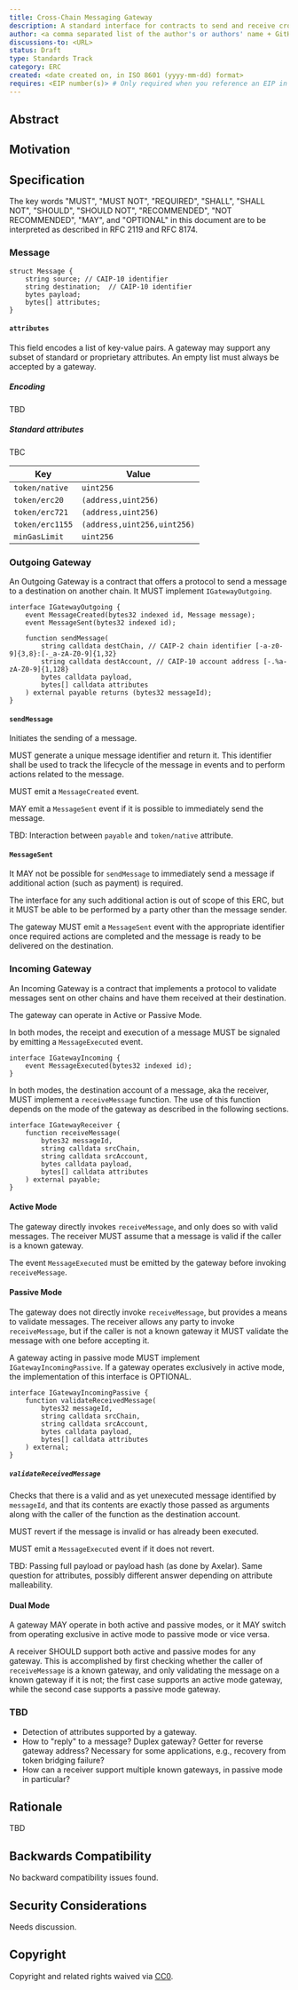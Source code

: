 ```yaml
---
title: Cross-Chain Messaging Gateway
description: A standard interface for contracts to send and receive cross-chain messages.
author: <a comma separated list of the author's or authors' name + GitHub username (in parenthesis), or name and email (in angle brackets).  Example, FirstName LastName (@GitHubUsername), FirstName LastName <foo@bar.com>, FirstName (@GitHubUsername) and GitHubUsername (@GitHubUsername)>
discussions-to: <URL>
status: Draft
type: Standards Track
category: ERC
created: <date created on, in ISO 8601 (yyyy-mm-dd) format>
requires: <EIP number(s)> # Only required when you reference an EIP in the `Specification` section. Otherwise, remove this field.
---
```


## Abstract


## Motivation


## Specification

The key words "MUST", "MUST NOT", "REQUIRED", "SHALL", "SHALL NOT", "SHOULD", "SHOULD NOT", "RECOMMENDED", "NOT RECOMMENDED", "MAY", and "OPTIONAL" in this document are to be interpreted as described in RFC 2119 and RFC 8174.

### Message

```solidity
struct Message {
    string source; // CAIP-10 identifier
    string destination;  // CAIP-10 identifier
    bytes payload;
    bytes[] attributes;
}
```

#### `attributes`

This field encodes a list of key-value pairs. A gateway may support any subset of standard or proprietary attributes. An empty list must always be accepted by a gateway.

##### Encoding

TBD

##### Standard attributes

TBC

| Key | Value |
|-----|-------|
| `token/native` | `uint256` |
| `token/erc20` | `(address,uint256)` |
| `token/erc721` | `(address,uint256)` |
| `token/erc1155` | `(address,uint256,uint256)` |
| `minGasLimit` | `uint256` |

### Outgoing Gateway

An Outgoing Gateway is a contract that offers a protocol to send a message to a destination on another chain. It MUST implement `IGatewayOutgoing`.

```solidity
interface IGatewayOutgoing {
    event MessageCreated(bytes32 indexed id, Message message);
    event MessageSent(bytes32 indexed id);

    function sendMessage(
        string calldata destChain, // CAIP-2 chain identifier [-a-z0-9]{3,8}:[-_a-zA-Z0-9]{1,32}
        string calldata destAccount, // CAIP-10 account address [-.%a-zA-Z0-9]{1,128}
        bytes calldata payload,
        bytes[] calldata attributes
    ) external payable returns (bytes32 messageId);
}
```

#### `sendMessage`

Initiates the sending of a message.

MUST generate a unique message identifier and return it. This identifier shall be used to track the lifecycle of the message in events and to perform actions related to the message.

MUST emit a `MessageCreated` event.

MAY emit a `MessageSent` event if it is possible to immediately send the message.

TBD: Interaction between `payable` and `token/native` attribute.

#### `MessageSent`

It MAY not be possible for `sendMessage` to immediately send a message if additional action (such as payment) is required.

The interface for any such additional action is out of scope of this ERC, but it MUST be able to be performed by a party other than the message sender.

The gateway MUST emit a `MessageSent` event with the appropriate identifier once required actions are completed and the message is ready to be delivered on the destination.

### Incoming Gateway

An Incoming Gateway is a contract that implements a protocol to validate messages sent on other chains and have them received at their destination.

The gateway can operate in Active or Passive Mode.

In both modes, the receipt and execution of a message MUST be signaled by emitting a `MessageExecuted` event.

```solidity
interface IGatewayIncoming {
    event MessageExecuted(bytes32 indexed id);
}
```

In both modes, the destination account of a message, aka the receiver, MUST implement a `receiveMessage` function. The use of this function depends on the mode of the gateway as described in the following sections.

```solidity
interface IGatewayReceiver {
    function receiveMessage(
        bytes32 messageId,
        string calldata srcChain,
        string calldata srcAccount,
        bytes calldata payload,
        bytes[] calldata attributes
    ) external payable;
}
```

#### Active Mode

The gateway directly invokes `receiveMessage`, and only does so with valid messages. The receiver MUST assume that a message is valid if the caller is a known gateway.

The event `MessageExecuted` must be emitted by the gateway before invoking `receiveMessage`.

#### Passive Mode

The gateway does not directly invoke `receiveMessage`, but provides a means to validate messages. The receiver allows any party to invoke `receiveMessage`, but if the caller is not a known gateway it MUST validate the message with one before accepting it.

A gateway acting in passive mode MUST implement `IGatewayIncomingPassive`. If a gateway operates exclusively in active mode, the implementation of this interface is OPTIONAL.

```solidity
interface IGatewayIncomingPassive {
    function validateReceivedMessage(
        bytes32 messageId,
        string calldata srcChain,
        string calldata srcAccount,
        bytes calldata payload,
        bytes[] calldata attributes
    ) external;
}
```

##### `validateReceivedMessage`

Checks that there is a valid and as yet unexecuted message identified by `messageId`, and that its contents are exactly those passed as arguments along with the caller of the function as the destination account.

MUST revert if the message is invalid or has already been executed.

MUST emit a `MessageExecuted` event if it does not revert.

TBD: Passing full payload or payload hash (as done by Axelar). Same question for attributes, possibly different answer depending on attribute malleability.

#### Dual Mode

A gateway MAY operate in both active and passive modes, or it MAY switch from operating exclusive in active mode to passive mode or vice versa.

A receiver SHOULD support both active and passive modes for any gateway. This is accomplished by first checking whether the caller of `receiveMessage` is a known gateway, and only validating the message on a known gateway if it is not; the first case supports an active mode gateway, while the second case supports a passive mode gateway.

### TBD

- Detection of attributes supported by a gateway.
- How to "reply" to a message? Duplex gateway? Getter for reverse gateway address? Necessary for some applications, e.g., recovery from token bridging failure?
- How can a receiver support multiple known gateways, in passive mode in particular?

## Rationale

TBD

## Backwards Compatibility

No backward compatibility issues found.

## Security Considerations

Needs discussion.

## Copyright

Copyright and related rights waived via [CC0](../LICENSE.md).
